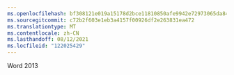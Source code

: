 ```yaml
---
ms.openlocfilehash: bf308121e019a15178d2bce11810850afe9942e72973065da8485fbecf58cd65
ms.sourcegitcommit: c72b2f603e1eb3a4157f00926df2e263831ea472
ms.translationtype: MT
ms.contentlocale: zh-CN
ms.lasthandoff: 08/12/2021
ms.locfileid: "122025429"
---
```

 Word 2013 